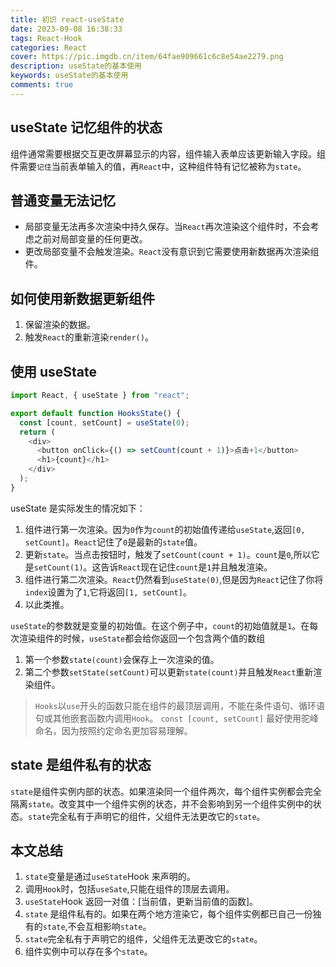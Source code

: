 ```yaml
---
title: 初识 react-useState
date: 2023-09-08 16:38:33
tags: React-Hook
categories: React
cover: https://pic.imgdb.cn/item/64fae909661c6c8e54ae2279.png
description: useState的基本使用
keywords: useState的基本使用
comments: true
---
```


## useState 记忆组件的状态

组件通常需要根据交互更改屏幕显示的内容，组件输入表单应该更新输入字段。组件需要`记住`当前表单输入的值，再`React`中，这种组件特有记忆被称为`state`。

## 普通变量无法记忆

- 局部变量无法再多次渲染中持久保存。当`React`再次渲染这个组件时，不会考虑之前对局部变量的任何更改。
- 更改局部变量不会触发渲染。`React`没有意识到它需要使用新数据再次渲染组件。

## 如何使用新数据更新组件

1. 保留渲染的数据。
2. 触发`React`的重新渲染`render()`。

## 使用 useState

```JavaScript
import React, { useState } from "react";

export default function HooksState() {
  const [count, setCount] = useState(0);
  return (
    <div>
      <button onClick={() => setCount(count + 1)}>点击+1</button>
      <h1>{count}</h1>
    </div>
  );
}
```

useState 是实际发生的情况如下：

1. 组件进行第一次渲染。因为`0`作为`count`的初始值传递给`useState`,返回`[0, setCount]`。`React`记住了`0`是最新的`state`值。
2. 更新`state`。当点击按钮时，触发了`setCount(count + 1)`。`count`是`0`,所以它是`setCount(1)`。这告诉`React`现在记住`count`是`1`并且触发渲染。
3. 组件进行第二次渲染。`React`仍然看到`useState(0)`,但是因为`React`记住了你将`index`设置为了`1`,它将返回`[1, setCount]`。
4. 以此类推。

`useState`的参数就是变量的初始值。在这个例子中，`count`的初始值就是`1`。在每次渲染组件的时候，`useState`都会给你返回一个包含两个值的数组

1. 第一个参数`state(count)`会保存上一次渲染的值。
2. 第二个参数`setState(setCount)`可以更新`state(count)`并且触发`React`重新渲染组件。

> `Hooks`以`use`开头的函数只能在组件的最顶层调用，不能在条件语句、循环语句或其他嵌套函数内调用`Hook`。
> `const [count, setCount]` 最好使用驼峰命名，因为按照约定命名更加容易理解。

## state 是组件私有的状态

`state`是组件实例内部的状态。如果渲染同一个组件两次，每个组件实例都会完全隔离`state`。改变其中一个组件实例的状态，并不会影响到另一个组件实例中的状态。`state`完全私有于声明它的组件，父组件无法更改它的`state`。

## 本文总结

1. `state`变量是通过`useState`Hook 来声明的。
2. 调用`Hook`时，包括`useSate`,只能在组件的顶层去调用。
3. `useState`Hook 返回一对值：[当前值，更新当前值的函数]。
4. `state` 是组件私有的。如果在两个地方渲染它，每个组件实例都已自己一份独有的`state`,不会互相影响`state`。
5. `state`完全私有于声明它的组件，父组件无法更改它的`state`。
6. 组件实例中可以存在多个`state`。
